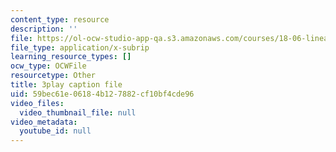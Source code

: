 ```yaml
---
content_type: resource
description: ''
file: https://ol-ocw-studio-app-qa.s3.amazonaws.com/courses/18-06-linear-algebra-spring-2010/59bec61e06184b127882cf10bf4cde96_M0Sa8fLOajA.srt
file_type: application/x-subrip
learning_resource_types: []
ocw_type: OCWFile
resourcetype: Other
title: 3play caption file
uid: 59bec61e-0618-4b12-7882-cf10bf4cde96
video_files:
  video_thumbnail_file: null
video_metadata:
  youtube_id: null
---
```

